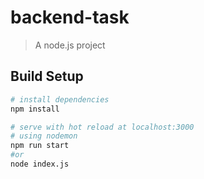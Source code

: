 # backend-task

> A node.js project

## Build Setup

``` bash
# install dependencies
npm install

# serve with hot reload at localhost:3000
# using nodemon
npm run start 
#or
node index.js

